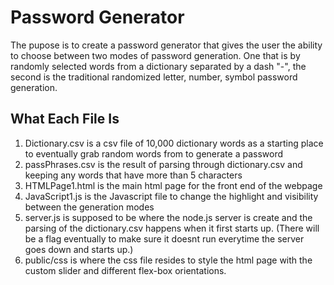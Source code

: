 # Password Generator
The pupose is to create a password generator that gives the user the ability to choose between two modes of password generation. One that is by randomly selected words from a dictionary separated by a dash "-", the second is the traditional randomized letter, number, symbol password generation. 

## What Each File Is
1. Dictionary.csv is a csv file of 10,000 dictionary words as a starting place to eventually grab random words from to generate a password
2. passPhrases.csv is the result of parsing through dictionary.csv and keeping any words that have more than 5 characters
3. HTMLPage1.html is the main html page for the front end of the webpage
4. JavaScript1.js is the Javascript file to change the highlight and visibility between the generation modes
5. server.js is supposed to be where the node.js server is create and the parsing of the dictionary.csv happens when it first starts up. (There will be a flag eventually to make sure it doesnt run everytime the server goes down and starts up.)
6. public/css is where the css file resides to style the html page with the custom slider and different flex-box orientations.


